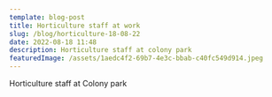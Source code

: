 ```yaml
---
template: blog-post
title: Horticulture staff at work
slug: /blog/horticulture-18-08-22
date: 2022-08-18 11:48
description: Horticulture staff at colony park
featuredImage: /assets/1aedc4f2-69b7-4e3c-bbab-c40fc549d914.jpeg
---
```

Horticulture staff at Colony park